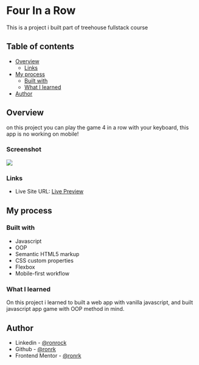 # Four In a Row

This is a project i built part of treehouse fullstack course

## Table of contents

- [Overview](#overview)
  - [Links](#links)
- [My process](#my-process)
  - [Built with](#built-with)
  - [What I learned](#what-i-learned)
- [Author](#author)

## Overview

on this project you can play the game 4 in a row with your keyboard, this app is no working on mobile!

### Screenshot

![](/screenshot.png)

### Links

- Live Site URL: [Live Preview](https://serene-turing-7da870.netlify.app/)

## My process

### Built with

- Javascript
- OOP
- Semantic HTML5 markup
- CSS custom properties
- Flexbox
- Mobile-first workflow

### What I learned

On this project i learned to built a web app with vanilla javascript, and built javascript app game with OOP method in mind.

## Author

- Linkedin - [@ronrock](https://www.linkedin.com/in/ron-rokkah-ba665120a/)
- Github - [@ronrk](https://github.com/ronrk)
- Frontend Mentor - [@ronrk](https://www.frontendmentor.io/profile/ronrk)
